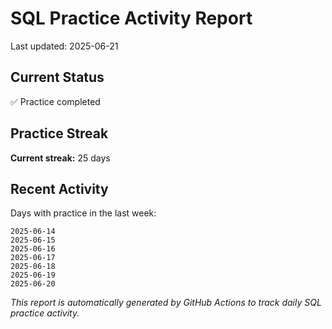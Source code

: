 # SQL Practice Activity Report

Last updated: 2025-06-21

## Current Status

✅ Practice completed

## Practice Streak

**Current streak:** 25 days

## Recent Activity

Days with practice in the last week:

```
2025-06-14
2025-06-15
2025-06-16
2025-06-17
2025-06-18
2025-06-19
2025-06-20
```

*This report is automatically generated by GitHub Actions to track daily SQL practice activity.*
